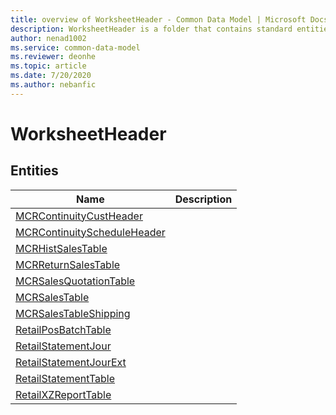 ```yaml
---
title: overview of WorksheetHeader - Common Data Model | Microsoft Docs
description: WorksheetHeader is a folder that contains standard entities related to the Common Data Model.
author: nenad1002
ms.service: common-data-model
ms.reviewer: deonhe
ms.topic: article
ms.date: 7/20/2020
ms.author: nebanfic
---
```


# WorksheetHeader


## Entities

|Name|Description|
|---|---|
|[MCRContinuityCustHeader](MCRContinuityCustHeader.md)||
|[MCRContinuityScheduleHeader](MCRContinuityScheduleHeader.md)||
|[MCRHistSalesTable](MCRHistSalesTable.md)||
|[MCRReturnSalesTable](MCRReturnSalesTable.md)||
|[MCRSalesQuotationTable](MCRSalesQuotationTable.md)||
|[MCRSalesTable](MCRSalesTable.md)||
|[MCRSalesTableShipping](MCRSalesTableShipping.md)||
|[RetailPosBatchTable](RetailPosBatchTable.md)||
|[RetailStatementJour](RetailStatementJour.md)||
|[RetailStatementJourExt](RetailStatementJourExt.md)||
|[RetailStatementTable](RetailStatementTable.md)||
|[RetailXZReportTable](RetailXZReportTable.md)||
